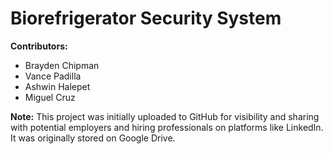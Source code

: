 # Biorefrigerator Security System

**Contributors:**
- Brayden Chipman
- Vance Padilla
- Ashwin Halepet
- Miguel Cruz

**Note:** This project was initially uploaded to GitHub for visibility and sharing with potential employers and hiring professionals on platforms like LinkedIn. It was originally stored on Google Drive.
